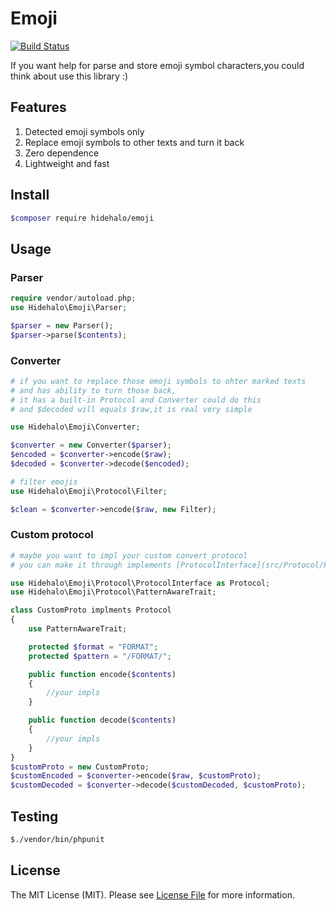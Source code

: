 # Emoji

[![Build Status](https://travis-ci.org/hidehalo/emoji.svg)](https://travis-ci.org/hidehalo/emoji)

If you want help for parse and store emoji symbol characters,you could think about use this library :)

## Features

1. Detected emoji symbols only
2. Replace emoji symbols to other texts and turn it back
3. Zero dependence
4. Lightweight and fast

## Install

```bash
$composer require hidehalo/emoji
```

## Usage

### Parser

```php
require vendor/autoload.php;
use Hidehalo\Emoji\Parser;

$parser = new Parser();
$parser->parse($contents);
```

### Converter

```php
# if you want to replace those emoji symbols to ohter marked texts 
# and has ability to turn those back,
# it has a built-in Protocol and Converter could do this
# and $decoded will equals $raw,it is real very simple

use Hidehalo\Emoji\Converter;

$converter = new Converter($parser);
$encoded = $converter->encode($raw);
$decoded = $converter->decode($encoded);

# filter emojis
use Hidehalo\Emoji\Protocol\Filter;

$clean = $converter->encode($raw, new Filter);
```

### Custom protocol

```php
# maybe you want to impl your custom convert protocol
# you can make it through implements [ProtocolInterface](src/Protocol/ProtocolInterface)

use Hidehalo\Emoji\Protocol\ProtocolInterface as Protocol;
use Hidehalo\Emoji\Protocol\PatternAwareTrait;

class CustomProto implments Protocol
{
    use PatternAwareTrait;

    protected $format = "FORMAT";
    protected $pattern = "/FORMAT/";

    public function encode($contents)
    {
        //your impls
    }

    public function decode($contents)
    {
        //your impls
    }
}
$customProto = new CustomProto;
$customEncoded = $converter->encode($raw, $customProto);
$customDecoded = $converter->decode($customDecoded, $customProto);
```

## Testing

```bash
$./vendor/bin/phpunit
```

## License

The MIT License (MIT). Please see [License File](LICENSE.md) for more information.